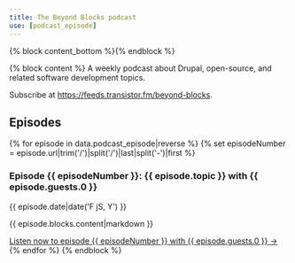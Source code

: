 ```yaml
---
title: The Beyond Blocks podcast
use: [podcast_episode]
---
```


{% block content_bottom %}{% endblock %}

{% block content %}
A weekly podcast about Drupal, open-source, and related software development topics.

Subscribe at <https://feeds.transistor.fm/beyond-blocks>.

## Episodes

{% for episode in data.podcast_episode|reverse %}
  {% set episodeNumber = episode.url|trim('/')|split('/')|last|split('-')|first %}

  <h3>
    Episode {{ episodeNumber }}:
    {{ episode.topic }}
    with {{ episode.guests.0 }}
  </h3>

  
  <time datetime="{{ episode.date|date('Y-m-d') }}">{{ episode.date|date('F jS, Y') }}</time>

  {{ episode.blocks.content|markdown }}

  <a href="{{ episode.url|trim('/', 'right') }}">
    Listen now
    <span class="sr-only">to episode {{ episodeNumber }} with {{ episode.guests.0 }}</span>
    &rarr;
  </a>
{% endfor %}
{% endblock %}
